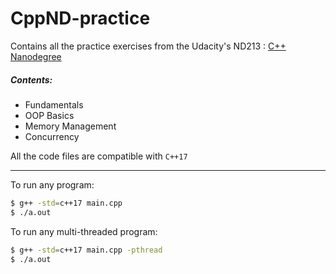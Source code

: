 # CppND-practice

Contains all the practice exercises from the Udacity's ND213 : [C++ Nanodegree](https://www.udacity.com/course/c-plus-plus-nanodegree--nd213)

##### Contents:
- Fundamentals
- OOP Basics
- Memory Management
- Concurrency

All the code files are compatible with `C++17`

-------------------------

To run any program:

```bash
$ g++ -std=c++17 main.cpp
$ ./a.out
```

To run any multi-threaded program:
```bash
$ g++ -std=c++17 main.cpp -pthread
$ ./a.out
```
